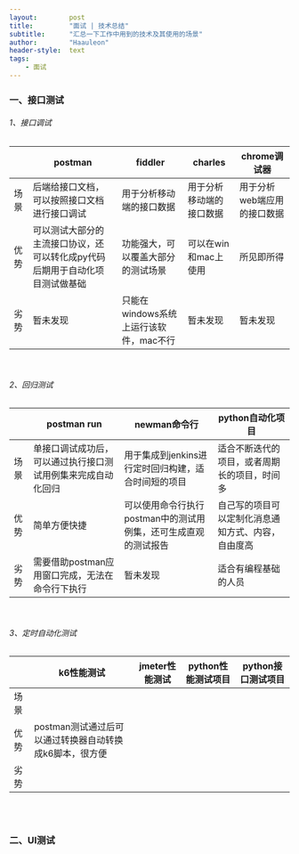 ```yaml
---
layout:        post
title:         "面试 | 技术总结"
subtitle:      "汇总一下工作中用到的技术及其使用的场景"
author:        "Haauleon"
header-style:  text
tags:
    - 面试
---
```


### 一、接口测试
###### 1、接口调试
||postman|fiddler|charles|chrome调试器|
|---|---|---|---|---|
|场景|后端给接口文档，可以按照接口文档进行接口调试|用于分析移动端的接口数据|用于分析移动端的接口数据|用于分析web端应用的接口数据|
|优势|可以测试大部分的主流接口协议，还可以转化成py代码后期用于自动化项目测试做基础|功能强大，可以覆盖大部分的测试场景|可以在win和mac上使用|所见即所得 |
|劣势|暂未发现|只能在windows系统上运行该软件，mac不行|暂未发现|暂未发现|

<br>

###### 2、回归测试
||postman run|newman命令行|python自动化项目|
|---|---|---|---|
|场景|单接口调试成功后，可以通过执行接口测试用例集来完成自动化回归|用于集成到jenkins进行定时回归构建，适合时间短的项目|适合不断迭代的项目，或者周期长的项目，时间多|
|优势|简单方便快捷|可以使用命令行执行postman中的测试用例集，还可生成直观的测试报告|自己写的项目可以定制化消息通知方式、内容，自由度高|
|劣势|需要借助postman应用窗口完成，无法在命令行下执行|暂未发现|适合有编程基础的人员|

<br>    

###### 3、定时自动化测试
||k6性能测试|jmeter性能测试|python性能测试项目|python接口测试项目|
|---|---|---|---|---|
|场景|||||
|优势|postman测试通过后可以通过转换器自动转换成k6脚本，很方便||||
|劣势|||||

<br>
<br>

### 二、UI测试